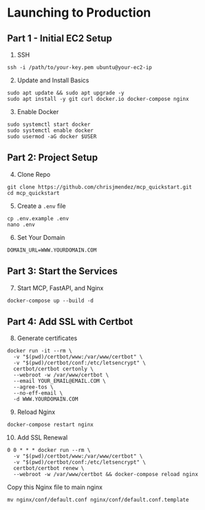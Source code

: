 
# Launching to Production

## Part 1 - Initial EC2 Setup
 
1. SSH 
```
ssh -i /path/to/your-key.pem ubuntu@your-ec2-ip
```


2. Update and Install Basics

```
sudo apt update && sudo apt upgrade -y
sudo apt install -y git curl docker.io docker-compose nginx
```

3. Enable Docker

```
sudo systemctl start docker
sudo systemctl enable docker
sudo usermod -aG docker $USER
```

## Part 2: Project Setup

4. Clone Repo

```
git clone https://github.com/chrisjmendez/mcp_quickstart.git
cd mcp_quickstart
```

5. Create a ```.env``` file

```
cp .env.example .env
nano .env
```

6. Set Your Domain

```
DOMAIN_URL=WWW.YOURDOMAIN.COM
```

## Part 3: Start the Services

7. Start MCP, FastAPI, and Nginx

```
docker-compose up --build -d
```

## Part 4: Add SSL with Certbot

8. Generate certificates

```
docker run -it --rm \
  -v "$(pwd)/certbot/www:/var/www/certbot" \
  -v "$(pwd)/certbot/conf:/etc/letsencrypt" \
  certbot/certbot certonly \
  --webroot -w /var/www/certbot \
  --email YOUR_EMAIL@EMAIL.COM \
  --agree-tos \
  --no-eff-email \
  -d WWW.YOURDOMAIN.COM 
```

9. Reload Nginx

```
docker-compose restart nginx
```

10. Add SSL Renewal

```
0 0 * * * docker run --rm \
  -v "$(pwd)/certbot/www:/var/www/certbot" \
  -v "$(pwd)/certbot/conf:/etc/letsencrypt" \
  certbot/certbot renew \
  --webroot -w /var/www/certbot && docker-compose reload nginx
```

Copy this Nginx file to main nginx
```
mv nginx/conf/default.conf nginx/conf/default.conf.template
```